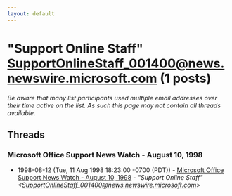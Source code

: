 ```yaml
---
layout: default
---
```


# "Support Online Staff" <SupportOnlineStaff_001400@news.newswire.microsoft.com> (1 posts)

_Be aware that many list participants used multiple email addresses over their time active on the list. As such this page may not contain all threads available._

## Threads

### Microsoft Office Support News Watch - August 10, 1998
+ 1998-08-12 (Tue, 11 Aug 1998 18:23:00 -0700 (PDT)) - [Microsoft Office Support News Watch - August 10, 1998](/archive/1998/08/a4c0c194a7d967e10b3707189ee32863a46d0cb547a2d5265d458e887619dc26) - _"Support Online Staff" \<SupportOnlineStaff_001400@news.newswire.microsoft.com\>_

